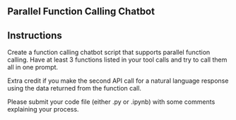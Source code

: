 ## Parallel Function Calling Chatbot


## Instructions

Create a function calling chatbot script that supports parallel function calling. Have at least 3 functions listed in your tool calls and try to call them all in one prompt.

Extra credit if you make the second API call for a natural language response using the data returned from the function call.

Please submit your code file (either .py or .ipynb) with some comments explaining your process.
